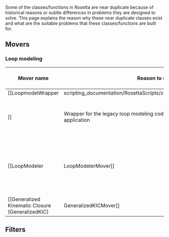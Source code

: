 Some of the classes/functions in Rosetta are near duplicate because of historical reasons or subtle differences in problems they are designed to solve. This page explains the reason why these near duplicate classes exist and what are the suitable problems that these classes/functions are built for.

## Movers

### Loop modeling

|Mover name | Reason to exist | Suitable problems to solve|
|---|---|---|
|[[LoopmodelWrapper | scripting_documentation/RosettaScripts/xsd/mover_LoopmodelWrapper_type
]] | Wrapper for the legacy loop modeling code for the [[Loop modeling application | loopmodel]] such that it can be used through the RosettaScripts interface| Use this mover when you want to recapitulate the behavior of the [[Loop modeling application | loopmodel]]. Because code under this mover is to be deprecated, using [[LoopModeler|LoopModelerMover]] is recommanded|
|[[LoopModeler|LoopModelerMover]] | A refactored version of the legacy loop modeling code. Should be used through the RosettaScripts interface. | For protein loop modeling problems, use this mover. |
|[[Generalized Kinematic Closure (GeneralizedKIC)|GeneralizedKICMover]] | | |


## Filters